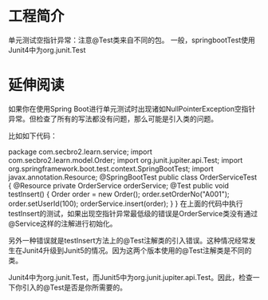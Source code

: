 # 工程简介

单元测试空指针异常：注意@Test类来自不同的包。
一般，springbootTest使用Junit4中为org.junit.Test

# 延伸阅读


如果你在使用Spring Boot进行单元测试时出现诸如NullPointerException空指针异常。但检查了所有的写法都没有问题，那么可能是引入类的问题。

比如如下代码：

package com.secbro2.learn.service;
import com.secbro2.learn.model.Order;
import org.junit.jupiter.api.Test;
import org.springframework.boot.test.context.SpringBootTest;
import javax.annotation.Resource;
@SpringBootTest
public class OrderServiceTest {
    @Resource
    private OrderService orderService;
    @Test
    public void testInsert() {
        Order order = new Order();
        order.setOrderNo("A001");
        order.setUserId(100);
        orderService.insert(order);
    }
} 
在上面的代码中执行testInsert的测试，如果出现空指针异常最低级的错误是OrderService类没有通过@Service这样的注解进行初始化。

另外一种错误就是testInsert方法上的@Test注解类的引入错误。这种情况经常发生在Junit4升级到Junit5的情况。因为这两个版本使用的@Test注解类是不同的类。

Junit4中为org.junit.Test，而Junit5中为org.junit.jupiter.api.Test。因此，检查一下你引入的@Test是否是你所需要的。
